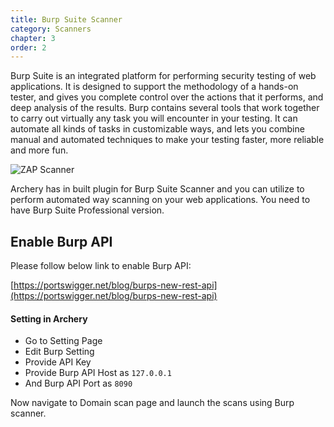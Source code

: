 ```yaml
---
title: Burp Suite Scanner
category: Scanners
chapter: 3
order: 2
---
```


Burp Suite is an integrated platform for performing security testing of web applications. It is designed to support the methodology of a hands-on tester, and gives you complete control over the actions that it performs, and deep analysis of the results. Burp contains several tools that work together to carry out virtually any task you will encounter in your testing. It can automate all kinds of tasks in customizable ways, and lets you combine manual and automated techniques to make your testing faster, more reliable and more fun.

 ![ZAP Scanner](/images/screenshots/burp_suite.png)

 Archery has in built plugin for Burp Suite Scanner and you can utilize to perform automated way scanning on your web applications. You need to have Burp Suite Professional version.

## Enable Burp API

Please follow below link to enable Burp API: 

[https://portswigger.net/blog/burps-new-rest-api](https://portswigger.net/blog/burps-new-rest-api)

#### Setting in Archery

- Go to Setting Page
- Edit Burp Setting
- Provide API Key
- Provide Burp API Host as `127.0.0.1`
- And Burp API Port as `8090`

Now navigate to Domain scan page and launch the scans using Burp scanner.

